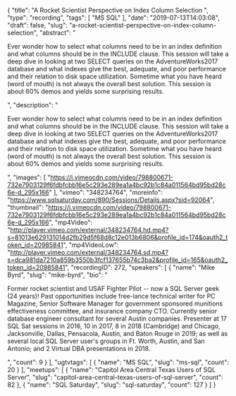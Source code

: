 {
  "title": "A Rocket Scientist Perspective on Index Column Selection ",
  "type": "recording",
  "tags": [
    "MS SQL"
  ],
  "date": "2019-07-13T14:03:08",
  "draft": false,
  "slug": "a-rocket-scientist-perspective-on-index-column-selection",
  "abstract": "<p>Ever wonder how to select what columns need to be in an index definition and what columns should be in the INCLUDE clause.  This session will take a deep dive in looking at two SELECT queries on the AdventureWorks2017 database and what indexes give the best, adequate, and poor performance and their relation to disk space utilization.  Sometime what you have heard (word of mouth) is not always the overall best solution.  This session is about 60% demos and yields some surprising results.</p>",
  "description": "<p>Ever wonder how to select what columns need to be in an index definition and what columns should be in the INCLUDE clause.  This session will take a deep dive in looking at two SELECT queries on the AdventureWorks2017 database and what indexes give the best, adequate, and poor performance and their relation to disk space utilization.  Sometime what you have heard (word of mouth) is not always the overall best solution.  This session is about 60% demos and yields some surprising results.</p>",
  "images": [
    "https://i.vimeocdn.com/video/798800671-732e7903129f6fdbfcbb16e5c293e289ea1a4bc92b1c84a011564bd95bd28c6e-d_295x166"
  ],
  "vimeo": "348234764",
  "moreinfo": "https://www.sqlsaturday.com/890/Sessions/Details.aspx?sid=92064",
  "thumbnail": "https://i.vimeocdn.com/video/798800671-732e7903129f6fdbfcbb16e5c293e289ea1a4bc92b1c84a011564bd95bd28c6e-d_295x166",
  "mp4Video": "http://player.vimeo.com/external/348234764.hd.mp4?s=81013e629131014d2fb29d5f68d8c12e013b6806&profile_id=174&oauth2_token_id=20985841",
  "mp4VideoLow": "http://player.vimeo.com/external/348234764.sd.mp4?s=dca981da7210a859b3550b3fcf137655b74c3ba2&profile_id=165&oauth2_token_id=20985841",
  "recordingID": 272,
  "speakers": [
    {
      "name": "Mike Byrd",
      "slug": "mike-byrd",
      "bio": "<p>Former rocket scientist and USAF Fighter Pilot -- now a SQL Server geek (24 years)! Past opportunities include free-lance technical writer for PC Magazine, Senior Software Manager for government sponsored munitions effectiveness committee, and insurance company CTO. Currently senior database engineer consultant for several Austin companies. Presenter at 17 SQL Sat sessions in 2016, 10 in 2017, 8 in 2018 (Cambridge) and Chicago, Jacksonville, Dallas, Pensacola, Austin, and Baton Rouge in 2019; as well as several local SQL Server user's groups in Ft. Worth, Austin, and San Antonio; and 2 Virtual DBA presentations in 2018.</p>",
      "count": 9
    }
  ],
  "ugtvtags": [
    {
      "name": "MS SQL",
      "slug": "ms-sql",
      "count": 20
    }
  ],
  "meetups": [
    {
      "name": "Capitol Area Central Texas Users of SQL Server",
      "slug": "capitol-area-central-texas-users-of-sql-server",
      "count": 82
    },
    {
      "name": "SQL Saturday",
      "slug": "sql-saturday",
      "count": 127
    }
  ]
}